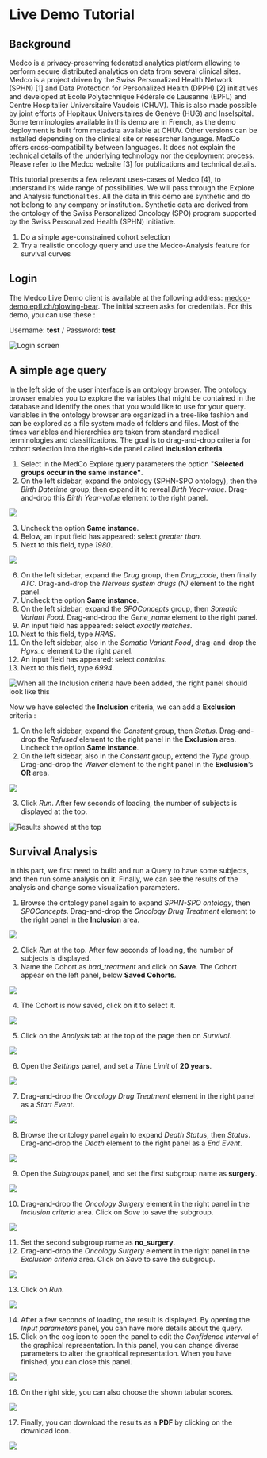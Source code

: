 # Live Demo Tutorial

## Background

Medco is a privacy-preserving federated analytics platform allowing to perform secure distributed analytics on data from several clinical sites. Medco is a project driven by the Swiss Personalized Health Network \(SPHN\) \[1\] and Data Protection for Personalized Health \(DPPH\) \[2\] initiatives and developed at Ecole Polytechnique Fédérale de Lausanne \(EPFL\) and Centre Hospitalier Universitaire Vaudois \(CHUV\). This is also made possible by joint efforts of Hopitaux Universitaires de Genève \(HUG\) and Inselspital. Some terminologies available in this demo are in French, as the demo deployment is built from metadata available at CHUV. Other versions can be installed depending on the clinical site or researcher language. MedCo offers cross-compatibility between languages. It does not explain the technical details of the underlying technology nor the deployment process. Please refer to the Medco website \[3\] for publications and technical details.

This tutorial presents a few relevant uses-cases of Medco \[4\], to understand its wide range of possibilities. We will pass through the Explore and Analysis functionalities. All the data in this demo are synthetic and do not belong to any company or institution. Synthetic data are derived from the ontology of the Swiss Personalized Oncology \(SPO\) program supported by the Swiss Personalized Health \(SPHN\) initiative.

1. Do a simple age-constrained cohort selection
2. Try a realistic oncology query and use the Medco-Analysis feature for survival curves

## Login

The Medco Live Demo client is available at the following address: [medco-demo.epfl.ch/glowing-bear](https://medco-demo.epfl.ch/glowing-bear). The initial screen asks for credentials. For this demo, you can use these :

Username: **test** / Password: **test**

![Login screen](../.gitbook/assets/login.png)

## A simple age query

In the left side of the user interface is an ontology browser. The ontology browser enables you to explore the variables that might be contained in the database and identify the ones that you would like to use for your query. Variables in the ontology browser are organized in a tree-like fashion and can be explored as a file system made of folders and files. Most of the times variables and hierarchies are taken from standard medical terminologies and classifications. The goal is to drag-and-drop criteria for cohort selection into the right-side panel called **inclusion criteria**.

1. Select in the MedCo Explore query parameters the option "**Selected groups occur in the same instance"**.  
2. On the left sidebar, expand the ontology \(SPHN-SPO ontology\), then the _Birth Datetime_ group, then expand it to reveal _Birth Year-value_. Drag-and-drop this _Birth Year-value_ element to the right panel.

![](../.gitbook/assets/step12.png)

3. Uncheck the option **Same instance**.  
4. Below, an input field has appeared: select _greater than_.  
5. Next to this field, type _1980_.

![](../.gitbook/assets/step345.png)

6. On the left sidebar, expand the _Drug_ group, then _Drug\_code_, then finally _ATC_. Drag-and-drop the _Nervous system drugs \(N\)_ element to the right panel.  
7. Uncheck the option **Same instance**.  
8. On the left sidebar, expand the _SPOConcepts_ group, then _Somatic Variant Food_. Drag-and-drop the _Gene\_name_ element to the right panel.  
9. An input field has appeared: select _exactly matches._  
10. Next to this field, type _HRAS_.  
11. On the left sidebar, also in the _Somatic Variant Food_, drag-and-drop the _Hgvs\_c_ element to the right panel.  
12. An input field has appeared: select _contains_.  
13. Next to this field, type _6994_.

![When all the Inclusion criteria have been added, the right panel should look like this](../.gitbook/assets/inclusion_finished.png)

Now we have selected the **Inclusion** criteria, we can add a **Exclusion** criteria :

1. On the left sidebar, expand the _Constent_ group, then _Status_. Drag-and-drop the _Refused_ element to the right panel in the **Exclusion** area. Uncheck the option **Same instance**.  
2. On the left sidebar, also in the _Constent_ group, extend the _Type_ group. Drag-and-drop the _Waiver_ element to the right panel in the **Exclusion**’s **OR** area.

![](../.gitbook/assets/exclusion_step2.png)

3. Click _Run_. After few seconds of loading, the number of subjects is displayed at the top.

![Results showed at the top](../.gitbook/assets/afterrun.png)

## Survival Analysis

In this part, we first need to build and run a Query to have some subjects, and then run some analysis on it. Finally, we can see the results of the analysis and change some visualization parameters.

1. Browse the ontology panel again to expand _SPHN-SPO ontology_, then _SPOConcepts_. Drag-and-drop the _Oncology Drug Treatment_ element to the right panel in the **Inclusion** area.

![](../.gitbook/assets/analysis_step1.png)

2. Click _Run_ at the top. After few seconds of loading, the number of subjects is displayed.  
3. Name the Cohort as _had\_treatment_ and click on **Save**. The Cohort appear on the left panel, below **Saved Cohorts**.

![](../.gitbook/assets/analysis_step3.png)

4. The Cohort is now saved, click on it to select it.

![](../.gitbook/assets/analysis_step4.png)

5. Click on the _Analysis_ tab at the top of the page then on _Survival_.

![](../.gitbook/assets/analysis_step5.png)

6. Open the _Settings_ panel, and set a _Time Limit_ of **20 years**.

![](../.gitbook/assets/analysis_step6.png)

7. Drag-and-drop the _Oncology Drug Treatment_ element in the right panel as a _Start Event_.

![](../.gitbook/assets/analysis_step7.png)

8. Browse the ontology panel again to expand _Death Status_, then _Status_. Drag-and-drop the _Death_ element to the right panel as a _End Event_.

![](../.gitbook/assets/analysis_step8.png)

9. Open the _Subgroups_ panel, and set the first subgroup name as **surgery**.

![](../.gitbook/assets/analysis_step9.png)

10. Drag-and-drop the _Oncology Surgery_ element in the right panel in the _Inclusion criteria_ area. Click on _Save_ to save the subgroup.

![](../.gitbook/assets/analysis_step10.png)

11. Set the second subgroup name as **no\_surgery**.  
12. Drag-and-drop the _Oncology Surgery_ element in the right panel in the _Exclusion criteria_ area. Click on _Save_ to save the subgroup.

![](../.gitbook/assets/analysis_step12.png)

13. Click on _Run_.

![](../.gitbook/assets/analysis_step13.png)

14. After a few seconds of loading, the result is displayed. By opening the _Input parameters_ panel, you can have more details about the query.  
15. Click on the cog icon to open the panel to edit the _Confidence interval_ of the graphical representation. In this panel, you can change diverse parameters to alter the graphical representation. When you have finished, you can close this panel.

![](../.gitbook/assets/analysis_step15.png)

16. On the right side, you can also choose the shown tabular scores.

![](../.gitbook/assets/analysis_step16.png)

17. Finally, you can download the results as a **PDF** by clicking on the download icon.

![](../.gitbook/assets/analysis_step17.png)



